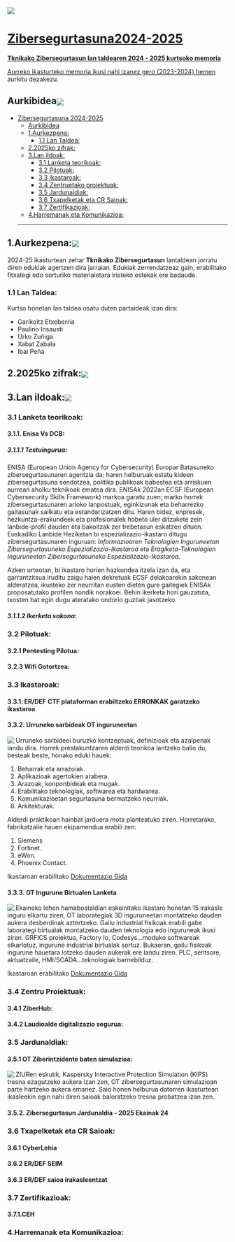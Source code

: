 <img align="center" src="img/kabezera2025.jpg">
<p align="right"> <a href="https://github.com/Tknika/Zibersegurtasuna2024-2025/blob/main/README.md"</a></p>

  # Zibersegurtasuna2024-2025
**Tknikako Zibersegurtasun lan taldearen 2024 - 2025 kurtsoko memoria** 

Aurreko ikasturteko memoria ikusi nahi izanez gero (2023-2024) [hemen](https://github.com/Tknika/Zibersegurtasuna2023-2024) aurkitu dezakezu.
## Aurkibidea<img align="center" src="img/lerroa.png">

- [Zibersegurtasuna 2024-2025](#zibersegurtasuna-2024-2025)
  - [Aurkibidea](#aurkibidea)
  - [1.Aurkezpena:](#1aurkezpena)
    - [1.1 Lan Taldea:](#11-lan-taldea)
  - [2.2025ko zifrak:](#22025ko-zifrak)
  - [3.Lan ildoak:](#3lan-ildoak)
    - [3.1 Lanketa teorikoak:](#31-lanketa-teorikoak)
    - [3.2 Pilotuak:](#32-pilotuak)
    - [3.3 Ikastaroak:](#33-ikastaroak)
    - [3.4 Zentruetako proiektuak:](#34-zentru-proiektuak)
    - [3.5 Jardunaldiak:](#35-jardunaldiak)
    - [3.6 Txapelketak eta CR Saioak:](#36-txapelketak-eta-cr-saioak)
    - [3.7 Zertifikazioak:](#37-zertifikazioak)
  - [4.Harremanak eta Komunikazioa:](#4harremanak-eta-komunikazioa)
  ----------------------------------------------------------------------------------------------------------
## 1.Aurkezpena:<img align="center" src="img/lerroa.png">
2024-25 ikasturtean zehar **Tknikako Zibersegurtasun** lantaldean jorratu diren edukiak agertzen dira jarraian. Edukiak zerrendatzeaz gain, erabilitako fitxategi edo sorturiko materialetara iristeko estekak ere badaude. 
### 1.1 Lan Taldea:
Kurtso honetan lan taldea osatu duten partaideak izan dira:

   - Garikoitz Etxeberria 
   - Paulino Insausti
   - Urko Zuñiga
   - Xabat Zabala
   - Ibai Peña

## 2.2025ko zifrak:<img align="center" src="img/lerroa.png">
## 3.Lan ildoak:<img align="center" src="img/lerroa.png">

### 3.1 Lanketa teorikoak:

#### 3.1.1. Enisa Vs DCB:
##### 3.1.1.1 Testuingurua:
ENISA (European Union Agency for Cybersecurity) Europar Batasuneko zibersegurtasunaren agentzia da; haren helburuak estatu kideen zibersegurtasuna sendotzea, politika publikoak babestea eta arriskuen aurrean aholku teknikoak ematea dira. ENISAk 2022an  ECSF (European Cybersecurity Skills Framework) markoa garatu zuen; marko horrek zibersegurtasunaren arloko lanpostuak, eginkizunak eta beharrezko gaitasunak sailkatu eta estandarizatzen ditu. Haren bidez, enpresek, hezkuntza-erakundeek eta profesionalek hobeto uler ditzakete zein lanbide-profil dauden eta bakoitzak zer trebetasun eskatzen dituen. Euskadiko Lanbide Heziketan bi espezializazio-ikastaro ditugu zibersegurtasunaren inguruan: *Informazioaren Teknologien Inguruneetan Zibersegurtasuneko Espezializazio-Ikastaroa* eta *Eragiketa-Teknologien Inguruneetan Zibersegurtasuneko Espezializazio-Ikastaroa*. 

Azken urteotan, bi ikastaro horien hazkundea itzela izan da, eta garrantzitsua iruditu zaigu haien dekretuak ECSF delakoarekin sakonean alderatzea, ikusteko zer neurritan eusten dieten gure gaitegiek ENISAk proposatutako profilen nondik norakoei. Behin ikerketa hori gauzatuta, txosten bat egin dugu ateratako ondorio guztiak jasotzeko. 
##### 3.1.1.2 Ikerketa sakona:
### 3.2 Pilotuak:

#### 3.2.1 Pentesting Pilotua:

#### 3.2.3 Wifi Gotortzea:

### 3.3 Ikastaroak:

#### 3.3.1. ER/DEF CTF plataforman erabiltzeko ERRONKAK garatzeko ikastaroa

#### 3.3.2. Urruneko sarbideak OT inguruneetan 
<img align="left" src="img/urruneko.png">

Urruneko sarbideei buruzko kontzeptuak, definizioak eta azalpenak landu dira. Horrek prestakuntzaren alderdi teorikoa lantzeko balio du, besteak beste, honako eduki hauek:

1. Beharrak eta arrazoiak.
2. Aplikazioak agertokien arabera.
3. Arazoak, konponbideak eta mugak.
4. Erabilitako teknologiak, softwarea eta hardwarea.
5. Komunikazioetan segurtasuna bermatzeko neurriak.
6. Arkitekturak.

Alderdi praktikoan hainbat jarduera mota planteatuko ziren. Horretarako, fabrikatzaile hauen ekipamendua erabili zen:


1. Siemens
2. Fortinet.
3. eWon.
4. Phoenix Contact.

Ikastaroan erabilitako [Dokumentazio Gida](docs/Presentación_OT.pdf)

#### 3.3.3. OT Ingurune Birtualen Lanketa
<img align="left" src="img/OT_3D.jpg">
Ekaineko lehen hamabostaldian eskeinitako ikastaro honetan 15 irakasle inguru elkartu ziren, OT laborategiak 3D inguruneetan montatzeko dauden aukera desberdinak aztertzeko.
Gailu industrial fisikoak erabili gabe laborategi birtualak montatzeko dauden teknologia edo inguruneak ikusi ziren. GRFICS proiektua, Factory Io, Codesys...moduko softwareak elkarlotuz, ingurune industrial birtualak sortuz. Bukaeran, gailu fisikoak ingurune hauetara lotzeko dauden aukerak ere landu ziren. PLC, sentsore, aktuatzaile, HMI/SCADA...teknologiak barnebilduz.

Ikastaroan erabilitako [Dokumentazio Gida](ikastaroak/OT_3D_LabBirtualak)

### 3.4 Zentru Proiektuak:

#### 3.4.1 ZiberHub:

#### 3.4.2 Laudioalde digitalizazio segurua:

### 3.5 Jardunaldiak:

#### 3.5.1 OT Ziberintzidente baten simulazioa:
<img align="left" src="img/kaspersky.jpg">
ZIURen eskutik, Kaspersky Interactive Protection Simulation (KIPS) tresna ezagutzeko aukera izan zen, OT zibersegurtasunaren simulazioan parte hartzeko aukera emanez. Saio honen helburua datorren ikasturtean ikasleekin egin nahi diren saioak baloratzeko tresna probatzea izan zen.


#### 3.5.2. Zibersegurtasun Jardunaldia - 2025 Ekainak 24

### 3.6 Txapelketak eta CR Saioak:

#### 3.6.1 CyberLehia

#### 3.6.2 ER/DEF SEIM

#### 3.6.3 ER/DEF saioa irakasleentzat

### 3.7 Zertifikazioak:

#### 3.7.1.CEH

### 4.Harremanak eta Komunikazioa:


